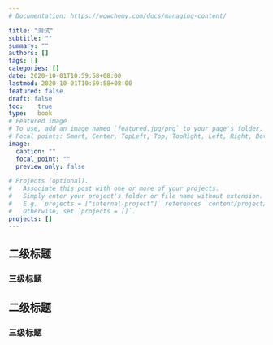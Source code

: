 ```yaml
---
# Documentation: https://wowchemy.com/docs/managing-content/

title: "测试"
subtitle: ""
summary: ""
authors: []
tags: []
categories: []
date: 2020-10-01T10:59:58+08:00
lastmod: 2020-10-01T10:59:58+08:00
featured: false
draft: false
toc:	true
type:	book
# Featured image
# To use, add an image named `featured.jpg/png` to your page's folder.
# Focal points: Smart, Center, TopLeft, Top, TopRight, Left, Right, BottomLeft, Bottom, BottomRight.
image:
  caption: ""
  focal_point: ""
  preview_only: false

# Projects (optional).
#   Associate this post with one or more of your projects.
#   Simply enter your project's folder or file name without extension.
#   E.g. `projects = ["internal-project"]` references `content/project/deep-learning/index.md`.
#   Otherwise, set `projects = []`.
projects: []
---
```


## 二级标题

### 三级标题

## 二级标题

### 三级标题